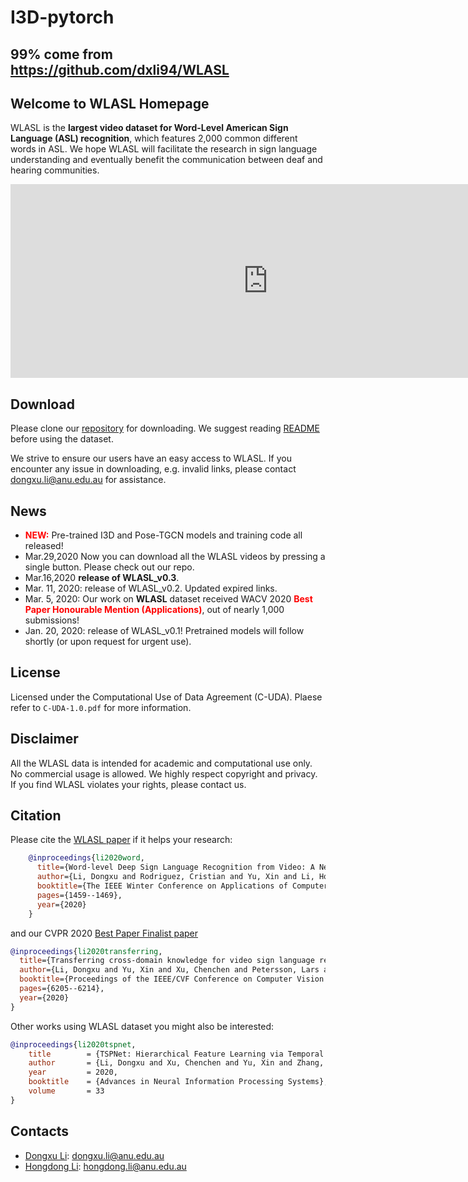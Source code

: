 # I3D-pytorch
## 99% come from https://github.com/dxli94/WLASL
## Welcome to WLASL Homepage
WLASL is the <b>largest video dataset for Word-Level American Sign Language (ASL) recognition</b>, which features 2,000 common different words in ASL. We hope WLASL will facilitate the research in sign language understanding and eventually benefit the communication between deaf and hearing communities.

<iframe width="823" height="310" src="https://www.youtube.com/embed/wG-uaee4mJ4" frameborder="0" allow="accelerometer; autoplay; clipboard-write; encrypted-media; gyroscope; picture-in-picture" allowfullscreen></iframe>

Download
---------------
Please clone our [repository](https://github.com/dxli94/WLASL) for downloading. We suggest reading [README](https://github.com/dxli94/WLASL/blob/master/README.md) before using the dataset.

We strive to ensure our users have an easy access to WLASL. If you encounter any issue in downloading, e.g. invalid links, please contact dongxu.li@anu.edu.au for assistance.

News
---------------
* <span style="color: red"><b>NEW:</b></span> Pre-trained I3D and Pose-TGCN models and training code all released!
* Mar.29,2020  Now you can download all the WLASL videos by pressing a single button. Please check out our repo.
* Mar.16,2020 <span style="font-weight:bold">release of WLASL_v0.3</span>.
* Mar. 11, 2020: release of WLASL_v0.2. Updated expired links.
* Mar. 5, 2020: Our work on <b>WLASL</b> dataset received WACV 2020 <span style="color: red"><b>Best Paper Honourable Mention (Applications)</b></span>, out of nearly 1,000 submissions!
* Jan. 20, 2020: release of WLASL_v0.1! Pretrained models will follow shortly (or upon request for urgent use).


License
---------------
Licensed under the Computational Use of Data Agreement (C-UDA). Plaese refer to `C-UDA-1.0.pdf` for more information.

Disclaimer
---------------
All the WLASL data is intended for academic and computational use only. No commercial usage is allowed. We highly respect copyright and privacy. If you find WLASL violates your rights, please contact us.


Citation
--------------

Please cite the [WLASL paper](https://arxiv.org/abs/1910.11006) if it helps your research:
```bibtex
    @inproceedings{li2020word,
      title={Word-level Deep Sign Language Recognition from Video: A New Large-scale Dataset and Methods Comparison},
      author={Li, Dongxu and Rodriguez, Cristian and Yu, Xin and Li, Hongdong},
      booktitle={The IEEE Winter Conference on Applications of Computer Vision},
      pages={1459--1469},
      year={2020}
    }
```
and our CVPR 2020 [Best Paper Finalist paper](https://openaccess.thecvf.com/content_CVPR_2020/papers/Li_Transferring_Cross-Domain_Knowledge_for_Video_Sign_Language_Recognition_CVPR_2020_paper.pdf)
```bibtex
@inproceedings{li2020transferring,
  title={Transferring cross-domain knowledge for video sign language recognition},
  author={Li, Dongxu and Yu, Xin and Xu, Chenchen and Petersson, Lars and Li, Hongdong},
  booktitle={Proceedings of the IEEE/CVF Conference on Computer Vision and Pattern Recognition},
  pages={6205--6214},
  year={2020}
}
```
Other works using WLASL dataset you might also be interested:
```bibtex
@inproceedings{li2020tspnet,
	title        = {TSPNet: Hierarchical Feature Learning via Temporal Semantic Pyramid for Sign Language Translation},
	author       = {Li, Dongxu and Xu, Chenchen and Yu, Xin and Zhang, Kaihao and Swift, Benjamin and Suominen, Hanna and Li, Hongdong},
	year         = 2020,
	booktitle    = {Advances in Neural Information Processing Systems},
	volume       = 33
}
```


Contacts
------------------
- [Dongxu Li](https://cecs.anu.edu.au/people/dongxu-li): dongxu.li@anu.edu.au
- [Hongdong Li](http://users.cecs.anu.edu.au/~hongdong/): hongdong.li@anu.edu.au
